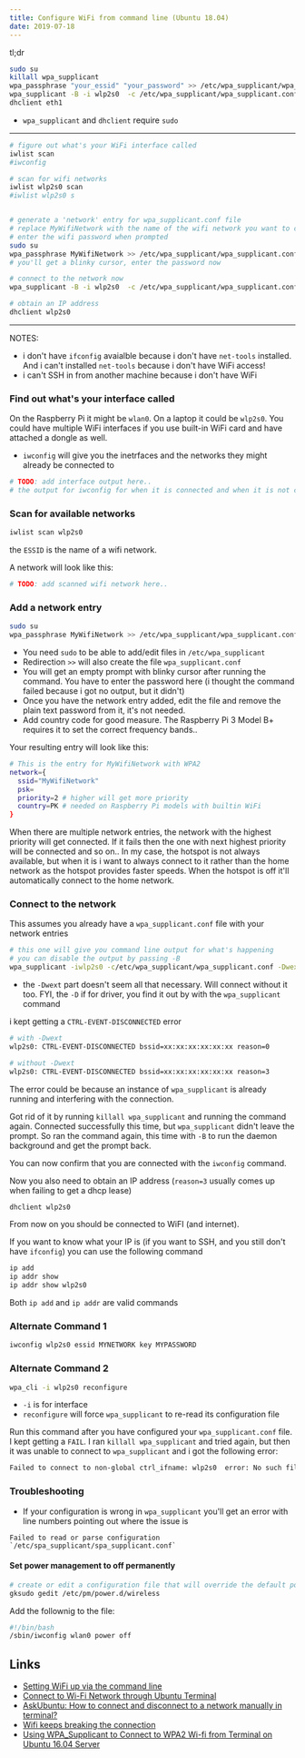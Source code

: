 ```yaml
---
title: Configure WiFi from command line (Ubuntu 18.04)
date: 2019-07-18
---
```


tl;dr

```bash
sudo su
killall wpa_supplicant
wpa_passphrase "your_essid" "your_password" >> /etc/wpa_supplicant/wpa_supplicant.conf
wpa_supplicant -B -i wlp2s0  -c /etc/wpa_supplicant/wpa_supplicant.conf
dhclient eth1
```

- `wpa_supplicant` and `dhclient` require `sudo`

---

```bash
# figure out what's your WiFi interface called
iwlist scan
#iwconfig

# scan for wifi networks
iwlist wlp2s0 scan
#iwlist wlp2s0 s


# generate a 'network' entry for wpa_supplicant.conf file
# replace MyWifiNetwork with the name of the wifi network you want to connect to
# enter the wifi password when prompted
sudo su
wpa_passphrase MyWifiNetwork >> /etc/wpa_supplicant/wpa_supplicant.conf
# you'll get a blinky cursor, enter the password now

# connect to the network now
wpa_supplicant -B -i wlp2s0  -c /etc/wpa_supplicant/wpa_supplicant.conf

# obtain an IP address
dhclient wlp2s0
```

---

NOTES:

- i don't have `ifconfig` avaialble because i don't have `net-tools` installed. And i can't installed `net-tools` because i don't have WiFi access!
- i can't SSH in from another machine because i don't have WiFi

### Find out what's your interface called

On the Raspberry Pi it might be `wlan0`. On a laptop it could be `wlp2s0`. You could have multiple WiFi interfaces if you use built-in WiFi card and have attached a dongle as well.

- `iwconfig` will give you the inetrfaces and the networks they might already be connected to

```bash
# TODO: add interface output here..
# the output for iwconfig for when it is connected and when it is not connected to a network
```

### Scan for available networks

```bash
iwlist scan wlp2s0
```

the `ESSID` is the name of a wifi network.

A network will look like this:

```bash
# TODO: add scanned wifi network here..
```

### Add a network entry

```bash
sudo su
wpa_passphrase MyWifiNetwork >> /etc/wpa_supplicant/wpa_supplicant.conf
```

- You need `sudo` to be able to add/edit files in `/etc/wpa_supplicant`
- Redirection `>>` will also create the file `wpa_supplicant.conf`
- You will get an empty prompt with blinky cursor after running the command. You have to enter the password here (i thought the command failed because i got no output, but it didn't)
- Once you have the network entry added, edit the file and remove the plain text password from it, it's not needed.
- Add country code for good measure. The Raspberry Pi 3 Model B+ requires it to set the correct frequency bands..

Your resulting entry will look like this:

```bash
# This is the entry for MyWifiNetwork with WPA2
network={
  ssid="MyWifiNetwork"
  psk=
  priority=2 # higher will get more priority
  country=PK # needed on Raspberry Pi models with builtin WiFi
}
```

When there are multiple network entries, the network with the highest priority will get connected. If it fails then the one with next highest priority will be connected and so on.. In my case, the hotspot is not always available, but when it is i want to always connect to it rather than the home network as the hotspot provides faster speeds. When the hotspot is off it'll automatically connect to the home network.

### Connect to the network

This assumes you already have a `wpa_supplicant.conf` file with your network entries

```bash
# this one will give you command line output for what's happening
# you can disable the output by passing -B
wpa_supplicant -iwlp2s0 -c/etc/wpa_supplicant/wpa_supplicant.conf -Dwext
```

- the `-Dwext` part doesn't seem all that necessary. Will connect without it too. FYI, the `-D` if for driver, you find it out by with the `wpa_supplicant` command

i kept getting a `CTRL-EVENT-DISCONNECTED` error

```bash
# with -Dwext
wlp2s0: CTRL-EVENT-DISCONNECTED bssid=xx:xx:xx:xx:xx:xx reason=0

# without -Dwext
wlp2s0: CTRL-EVENT-DISCONNECTED bssid=xx:xx:xx:xx:xx:xx reason=3
```

The error could be because an instance of `wpa_supplicant` is already running and interfering with the connection.

Got rid of it by running `killall wpa_supplicant` and running the command again. Connected successfully this time, but `wpa_supplicant` didn't leave the prompt. So ran the command again, this time with `-B` to run the daemon background and get the prompt back.

You can now confirm that you are connected with the `iwconfig` command.

Now you also need to obtain an IP address (`reason=3` usually comes up when failing to get a dhcp lease)

```bash
dhclient wlp2s0
```

From now on you should be connected to WiFI (and internet).

If you want to know what your IP is (if you want to SSH, and you still don't have `ifconfig`) you can use the following command

```bash
ip add
ip addr show
ip addr show wlp2s0
```

Both `ip add` and `ip addr` are valid commands

### Alternate Command 1

```bash
iwconfig wlp2s0 essid MYNETWORK key MYPASSWORD
```

### Alternate Command 2

```bash
wpa_cli -i wlp2s0 reconfigure
```

- `-i` is for interface
- `reconfigure` will force `wpa_supplicant` to re-read its configuration file

Run this command after you have configured your `wpa_supplicant.conf` file. I kept getting a `FAIL`. I ran `killall wpa_supplicant` and tried again, but then it was unable to connect to `wpa_supplicant` and i got the following error:

```bash
Failed to connect to non-global ctrl_ifname: wlp2s0  error: No such file or directory
```

### Troubleshooting

- If your configuration is wrong in `wpa_supplicant` you'll get an error with line numbers pointing out where the issue is

```
Failed to read or parse configuration `/etc/spa_supplicant/spa_supplicant.conf`
```

#### Set power management to off permanently

```bash
# create or edit a configuration file that will override the default powermanagement behavior
gksudo gedit /etc/pm/power.d/wireless
```

Add the follownig to the file:

```bash
#!/bin/bash
/sbin/iwconfig wlan0 power off
```

## Links

- [Setting WiFi up via the command line](https://www.raspberrypi.org/documentation/configuration/wireless/wireless-cli.md)
- [Connect to Wi-Fi Network through Ubuntu Terminal](https://bhattigurjot.wordpress.com/2013/10/26/connect-to-wi-fi-network-through-ubuntu-terminal/)
- [AskUbuntu: How to connect and disconnect to a network manually in terminal?](https://askubuntu.com/questions/16584/how-to-connect-and-disconnect-to-a-network-manually-in-terminal)
- [Wifi keeps breaking the connection](https://www.linuxquestions.org/questions/slackware-14/wifi-keeps-breaking-the-connection-4175510265/)
- [Using WPA_Supplicant to Connect to WPA2 Wi-fi from Terminal on Ubuntu 16.04 Server](https://www.linuxbabe.com/command-line/ubuntu-server-16-04-wifi-wpa-supplicant)
